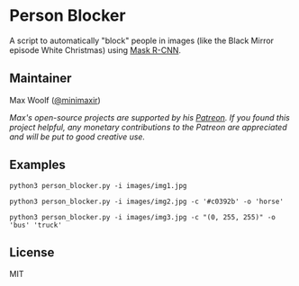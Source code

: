 # Person Blocker

A script to automatically "block" people in images (like the Black Mirror episode White Christmas) using [Mask R-CNN](https://github.com/matterport/Mask_RCNN).

## Maintainer

Max Woolf ([@minimaxir](http://minimaxir.com))

*Max's open-source projects are supported by his [Patreon](https://www.patreon.com/minimaxir). If you found this project helpful, any monetary contributions to the Patreon are appreciated and will be put to good creative use.*

## Examples

```shell
python3 person_blocker.py -i images/img1.jpg
```

```shell
python3 person_blocker.py -i images/img2.jpg -c '#c0392b' -o 'horse'
```

```shell
python3 person_blocker.py -i images/img3.jpg -c "(0, 255, 255)" -o 'bus' 'truck'
```

## License

MIT